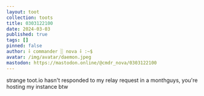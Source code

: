 ```yaml
---
layout: toot
collection: toots
title: 0303122100
date: 2024-03-03
published: true
tags: []
pinned: false
author: ⸸ commander ░ nova ⸸ :~$
avatar: /img/avatar/daemon.jpeg
mastodon: https://mastodon.online/@cmdr_nova/0303122100
---
```


strange toot.io hasn't responded to my relay request in a monthguys, you're hosting my instance btw
